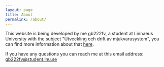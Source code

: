 ```yaml
---
layout: page
title: About
permalink: /about/
---
```


This website is being developed by me gb222fv, a student at Linnaeus University with the subject 
"Utveckling och drift av mjukvarusystem", you can find more information about that 
<a href="https://lnu.se/program/ngudm/20162/61016/">here</a>.

If you have any questions you can reach me at this email address: <a>gb222fv@student.lnu.se</a>
